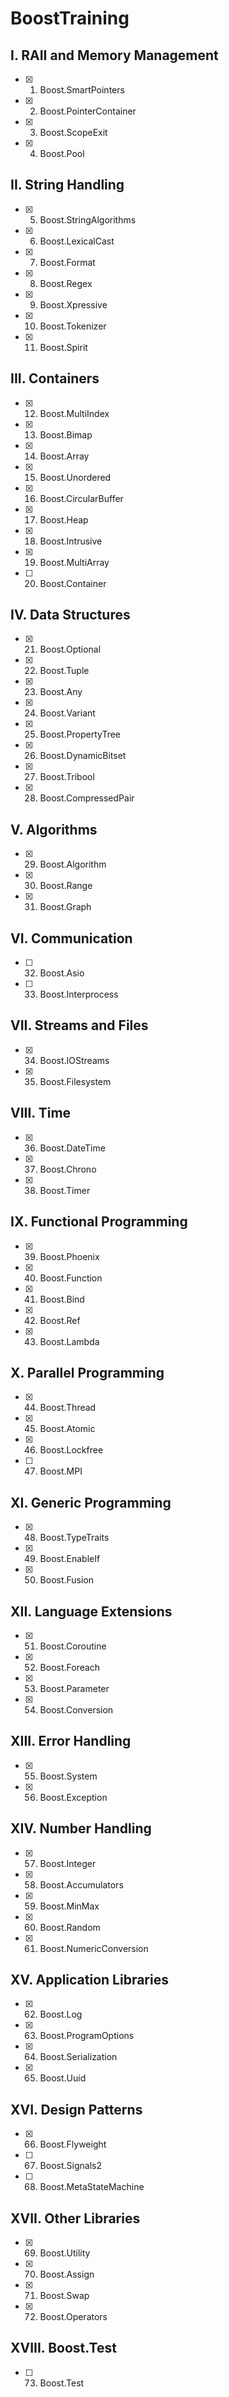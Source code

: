 # BoostTraining

## I. RAII and Memory Management
* [x] 1. Boost.SmartPointers
* [x] 2. Boost.PointerContainer
* [x] 3. Boost.ScopeExit
* [x] 4. Boost.Pool

## II. String Handling

* [x] 5. Boost.StringAlgorithms
* [x] 6. Boost.LexicalCast
* [x] 7. Boost.Format
* [x] 8. Boost.Regex
* [x] 9. Boost.Xpressive
* [x] 10. Boost.Tokenizer
* [x] 11. Boost.Spirit

## III. Containers

* [x] 12. Boost.MultiIndex
* [x] 13. Boost.Bimap
* [x] 14. Boost.Array
* [x] 15. Boost.Unordered
* [x] 16. Boost.CircularBuffer
* [x] 17. Boost.Heap
* [x] 18. Boost.Intrusive
* [x] 19. Boost.MultiArray
* [ ] 20. Boost.Container

## IV. Data Structures

* [x] 21. Boost.Optional
* [x] 22. Boost.Tuple
* [x] 23. Boost.Any
* [x] 24. Boost.Variant
* [x] 25. Boost.PropertyTree
* [x] 26. Boost.DynamicBitset
* [x] 27. Boost.Tribool
* [x] 28. Boost.CompressedPair

## V. Algorithms

* [x] 29. Boost.Algorithm
* [x] 30. Boost.Range
* [x] 31. Boost.Graph

## VI. Communication

* [ ] 32. Boost.Asio
* [ ] 33. Boost.Interprocess

## VII. Streams and Files

* [x] 34. Boost.IOStreams
* [x] 35. Boost.Filesystem

## VIII. Time

* [x] 36. Boost.DateTime
* [x] 37. Boost.Chrono
* [x] 38. Boost.Timer

## IX. Functional Programming

* [x] 39. Boost.Phoenix
* [x] 40. Boost.Function
* [x] 41. Boost.Bind
* [x] 42. Boost.Ref
* [x] 43. Boost.Lambda

## X. Parallel Programming

* [x] 44. Boost.Thread
* [x] 45. Boost.Atomic
* [x] 46. Boost.Lockfree
* [ ] 47. Boost.MPI

## XI. Generic Programming

* [x] 48. Boost.TypeTraits
* [x] 49. Boost.EnableIf
* [x] 50. Boost.Fusion

## XII. Language Extensions

* [x] 51. Boost.Coroutine
* [x] 52. Boost.Foreach
* [x] 53. Boost.Parameter
* [x] 54. Boost.Conversion

## XIII. Error Handling

* [x] 55. Boost.System
* [x] 56. Boost.Exception

## XIV. Number Handling

* [x] 57. Boost.Integer
* [x] 58. Boost.Accumulators
* [x] 59. Boost.MinMax
* [x] 60. Boost.Random
* [x] 61. Boost.NumericConversion

## XV. Application Libraries

* [x] 62. Boost.Log
* [x] 63. Boost.ProgramOptions
* [x] 64. Boost.Serialization
* [x] 65. Boost.Uuid

## XVI. Design Patterns

* [x] 66. Boost.Flyweight
* [ ] 67. Boost.Signals2
* [ ] 68. Boost.MetaStateMachine

## XVII. Other Libraries

* [x] 69. Boost.Utility
* [x] 70. Boost.Assign
* [x] 71. Boost.Swap
* [x] 72. Boost.Operators

## XVIII. Boost.Test
* [ ] 73. Boost.Test
